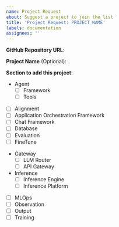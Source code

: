 ```yaml
---
name: Project Request
about: Suggest a project to join the list
title: 'Project Request: PROJECT_NAME'
labels: documentation
assignees: ''
---
```


**GitHub Repository URL**:
<!-- Example: https://github.com/google/adk-python -->

**Project Name** (Optional):
<!-- Example: Agent Development Kit (ADK) -->

**Section to add this project**:

- Agent
    - [ ] Framework
    - [ ] Tools
- [ ] Alignment 
- [ ] Application Orchestration Framework
- [ ] Chat Framework
- [ ] Database
- [ ] Evaluation
- [ ] FineTune
- Gateway
    - [ ] LLM Router
    - [ ] API Gateway
- Inference
    - [ ] Inference Engine
    - [ ] Inference Platform
- [ ] MLOps
- [ ] Observation
- [ ] Output
- [ ] Training
